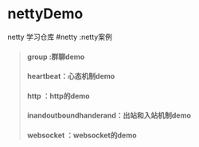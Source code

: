 # nettyDemo
netty 学习仓库
 #netty :netty案例 
> #### group :群聊demo
> #### heartbeat：心态机制demo
> #### http ：http的demo
> #### inandoutboundhanderand：出站和入站机制demo
> #### websocket ：websocket的demo
